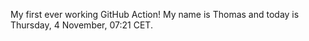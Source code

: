 My first ever working GitHub Action!
My name is Thomas and today is Thursday, 4 November, 07:21 CET. 
